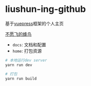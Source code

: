 # liushun-ing-github

基于[vuepress](https://v2.vuepress.vuejs.org/)框架的个人主页

[不愿飞的蜂鸟](https://liushun-ing.github.io/home/)

- `docs`: 文档和配置
- `home`: 打包资源

```bash
# 本地运行dev server
yarn run dev

# 打包
yarn run build
```